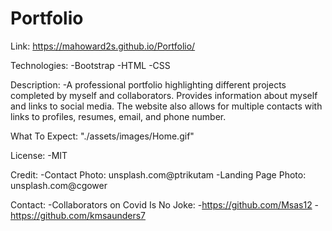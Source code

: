 # Portfolio

Link:  https://mahoward2s.github.io/Portfolio/

Technologies:
-Bootstrap
-HTML
-CSS

Description:
-A professional portfolio highlighting different projects completed by myself and collaborators.  Provides information about myself and links to social media.  The website also allows for multiple contacts with links to profiles, resumes, email, and phone number.

What To Expect:
"./assets/images/Home.gif"

License: 
-MIT

Credit:
-Contact Photo: unsplash.com@ptrikutam
-Landing Page Photo: unsplash.com@cgower

Contact:
-Collaborators on Covid Is No Joke:
    -https://github.com/Msas12
    -https://github.com/kmsaunders7


<!--   
    * Title of app
   * Live link to deployed app
   * List of technologies used
   * 1-2 sentences explaining what the app is
   * 2-3 Screenshots / gifs of the app
   * License (usually MIT)
   * Contact information for you and any collaborators
   -->
